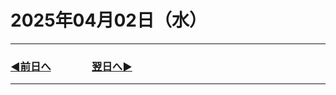 # 2025年04月02日（水）

---

### [◀️前日へ](https://github.com/yuasys/chatty-journal/blob/main/2025/04/2025-04-01.md)&emsp;&emsp;&emsp;&emsp;[翌日へ▶️](https://github.com/yuasys/chatty-journal/blob/main/2025/04/2025-04-03.md)

---

